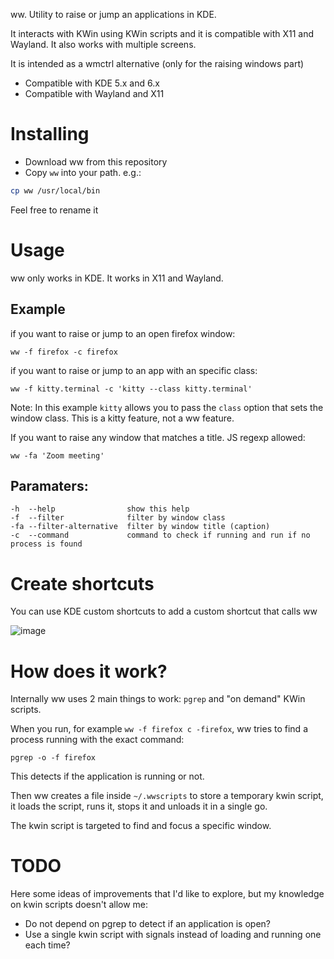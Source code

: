 ww. Utility to raise or jump an applications in KDE.

It interacts with KWin using KWin scripts and it is compatible with X11 and Wayland. It also works with multiple screens.

It is intended as a wmctrl alternative (only for the raising windows part)

- Compatible with KDE 5.x and 6.x
- Compatible with Wayland and X11

# Installing

- Download ww from this repository
- Copy `ww` into your path. e.g.:

```bash
cp ww /usr/local/bin
```

Feel free to rename it

# Usage

ww only works in KDE. It works in X11 and Wayland.

## Example

if you want to raise or jump to an open firefox window:

`ww -f firefox -c firefox`

if you want to raise or jump to an app with an specific class:

`ww -f kitty.terminal -c 'kitty --class kitty.terminal'`

Note: In this example `kitty` allows you to pass the `class` option that sets the window class.
This is a kitty feature, not a ww feature.

If you want to raise any window that matches a title. JS regexp allowed:

`ww -fa 'Zoom meeting'`

## Paramaters:

```
-h  --help                show this help
-f  --filter              filter by window class
-fa --filter-alternative  filter by window title (caption)
-c  --command             command to check if running and run if no process is found
```

# Create shortcuts

You can use KDE custom shortcuts to add a custom shortcut that calls ww

![image](https://user-images.githubusercontent.com/227916/126187702-90105aff-32a4-48dd-95c9-a7c1a2623c9e.png)

# How does it work?

Internally ww uses 2 main things to work: `pgrep` and "on demand" KWin scripts.

When you run, for example `ww -f firefox c -firefox`, ww tries to find a process running with the exact command:

`pgrep -o -f firefox`

This detects if the application is running or not.

Then ww creates a file inside `~/.wwscripts` to store a temporary kwin script, it loads the script, runs it, stops it and unloads it in a single go.

The kwin script is targeted to find and focus a specific window.

# TODO

Here some ideas of improvements that I'd like to explore, but my knowledge on kwin scripts doesn't allow me:

- Do not depend on pgrep to detect if an application is open?
- Use a single kwin script with signals instead of loading and running one each time?
